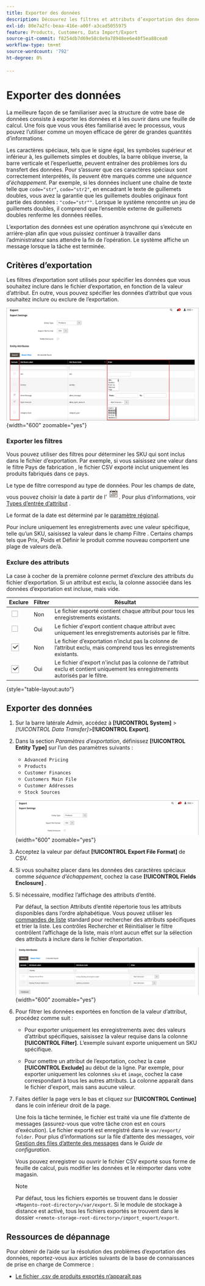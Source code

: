 ```yaml
---
title: Exporter des données
description: Découvrez les filtres et attributs d’exportation des données et comment exporter des données à partir de votre magasin.
exl-id: 80e7a2fc-beaa-416e-a00f-a3cad5055975
feature: Products, Customers, Data Import/Export
source-git-commit: f8254db7d69e58c8e9a78948ee6e40f5ea88cea0
workflow-type: tm+mt
source-wordcount: '792'
ht-degree: 0%

---
```


# Exporter des données

La meilleure façon de se familiariser avec la structure de votre base de données consiste à exporter les données et à les ouvrir dans une feuille de calcul. Une fois que vous vous êtes familiarisé avec le processus, vous pouvez l’utiliser comme un moyen efficace de gérer de grandes quantités d’informations.

Les caractères spéciaux, tels que le signe égal, les symboles supérieur et inférieur à, les guillemets simples et doubles, la barre oblique inverse, la barre verticale et l’esperluette, peuvent entraîner des problèmes lors du transfert des données. Pour s’assurer que ces caractères spéciaux sont correctement interprétés, ils peuvent être marqués comme une _séquence d’échappement_. Par exemple, si les données incluent une chaîne de texte telle que `code="str"`, `code="str2"`, en encadrant le texte de guillemets doubles, vous avez la garantie que les guillemets doubles originaux font partie des données : `"code="str""`. Lorsque le système rencontre un jeu de guillemets doubles, il comprend que l’ensemble externe de guillemets doubles renferme les données réelles.

L’exportation des données est une opération asynchrone qui s’exécute en arrière-plan afin que vous puissiez continuer à travailler dans l’administrateur sans attendre la fin de l’opération. Le système affiche un message lorsque la tâche est terminée.

## Critères d’exportation

Les filtres d’exportation sont utilisés pour spécifier les données que vous souhaitez inclure dans le fichier d’exportation, en fonction de la valeur d’attribut. En outre, vous pouvez spécifier les données d’attribut que vous souhaitez inclure ou exclure de l’exportation.

![Critères d’exportation des données](./assets/data-export-entity-attributes-exclude.png){width="600" zoomable="yes"}

### Exporter les filtres

Vous pouvez utiliser des filtres pour déterminer les SKU qui sont inclus dans le fichier d’exportation. Par exemple, si vous saisissez une valeur dans le filtre Pays de fabrication , le fichier CSV exporté inclut uniquement les produits fabriqués dans ce pays.

Le type de filtre correspond au type de données. Pour les champs de date, vous pouvez choisir la date à partir de l’![icône Calendrier](../assets/icon-calendar.png). Pour plus d’informations, voir [Types d’entrée d’attribut](../catalog/attributes-input-types.md) .

Le format de la date est déterminé par le [paramètre régional](../getting-started/store-details.md#locale-options).

Pour inclure uniquement les enregistrements avec une valeur spécifique, telle qu’un SKU, saisissez la valeur dans le champ Filtre . Certains champs tels que Prix, Poids et Définir le produit comme nouveau comportent une plage de valeurs de/à.

### Exclure des attributs

La case à cocher de la première colonne permet d’exclure des attributs du fichier d’exportation. Si un attribut est exclu, la colonne associée dans les données d’exportation est incluse, mais vide.

| Exclure | Filtrer | Résultat |
|--- |--- |--- |
| ![Case à cocher Effacée](../assets/checkbox-clear.png) | Non | Le fichier exporté contient chaque attribut pour tous les enregistrements existants. |
| ![Case à cocher Effacée](../assets/checkbox-clear.png) | Oui | Le fichier d&#39;export contient chaque attribut avec uniquement les enregistrements autorisés par le filtre. |
| ![Case à cocher sélectionnée](../assets/checkbox-selected.png) | Non | Le fichier d’exportation n’inclut pas la colonne de l’attribut exclu, mais comprend tous les enregistrements existants. |
| ![Case à cocher sélectionnée](../assets/checkbox-selected.png) | Oui | Le fichier d&#39;export n&#39;inclut pas la colonne de l&#39;attribut exclu et contient uniquement les enregistrements autorisés par le filtre. |

{style="table-layout:auto"}

## Exporter des données

1. Sur la barre latérale _Admin_, accédez à **[!UICONTROL System]** > _[!UICONTROL Data Transfer]_>**[!UICONTROL Export]**.

1. Dans la section _Paramètres d’exportation_, définissez **[!UICONTROL Entity Type]** sur l’un des paramètres suivants :

   - `Advanced Pricing`
   - `Products`
   - `Customer Finances`
   - `Customers Main File`
   - `Customer Addresses`
   - `Stock Sources`

   ![&#x200B; Paramètres d’exportation des données](./assets/data-export-settings.png){width="600" zoomable="yes"}

1. Acceptez la valeur par défaut **[!UICONTROL Export File Format]** de CSV.

1. Si vous souhaitez placer dans les données des caractères spéciaux comme _séquence d’échappement_, cochez la case **[!UICONTROL Fields Enclosure]** .

1. Si nécessaire, modifiez l’affichage des attributs d’entité.

   Par défaut, la section Attributs d’entité répertorie tous les attributs disponibles dans l’ordre alphabétique. Vous pouvez utiliser les [commandes de liste](../getting-started/admin-grid-controls.md) standard pour rechercher des attributs spécifiques et trier la liste. Les contrôles Rechercher et Réinitialiser le filtre contrôlent l’affichage de la liste, mais n’ont aucun effet sur la sélection des attributs à inclure dans le fichier d’exportation.

   ![&#x200B; Attributs d’entité filtrés d’exportation de données](./assets/data-export-filter-entity-attributes.png){width="600" zoomable="yes"}

1. Pour filtrer les données exportées en fonction de la valeur d’attribut, procédez comme suit :

   - Pour exporter uniquement les enregistrements avec des valeurs d’attribut spécifiques, saisissez la valeur requise dans la colonne **[!UICONTROL Filter]**. L’exemple suivant exporte uniquement un SKU spécifique.

   - Pour omettre un attribut de l’exportation, cochez la case **[!UICONTROL Exclude]** au début de la ligne. Par exemple, pour exporter uniquement les colonnes `sku` et `image`, cochez la case correspondant à tous les autres attributs. La colonne apparaît dans le fichier d&#39;export, mais sans aucune valeur.

1. Faites défiler la page vers le bas et cliquez sur **[!UICONTROL Continue]** dans le coin inférieur droit de la page.

   Une fois la tâche terminée, le fichier est traité via une file d’attente de messages (assurez-vous que votre tâche cron est en cours d’exécution). Le fichier exporté est enregistré dans le `var/export/ folder`. Pour plus d’informations sur la file d’attente des messages, voir [Gestion des files d’attente des messages](https://experienceleague.adobe.com/docs/commerce-operations/configuration-guide/message-queues/manage-message-queues.html?lang=fr) dans le _Guide de configuration_.

   Vous pouvez enregistrer ou ouvrir le fichier CSV exporté sous forme de feuille de calcul, puis modifier les données et le réimporter dans votre magasin.

   >[!NOTE]
   >
   >Par défaut, tous les fichiers exportés se trouvent dans le dossier `<Magento-root-directory>/var/export`. Si le module de stockage à distance est activé, tous les fichiers exportés se trouvent dans le dossier `<remote-storage-root-directory>/import_export/export`.

## Ressources de dépannage

Pour obtenir de l’aide sur la résolution des problèmes d’exportation des données, reportez-vous aux articles suivants de la base de connaissances de prise en charge de Commerce :

- [&#x200B; Le fichier .csv de produits exportés n’apparaît pas](https://experienceleague.adobe.com/docs/commerce-knowledge-base/kb/troubleshooting/miscellaneous/exported-products-.csv-file-does-not-appear.html?lang=fr)
